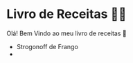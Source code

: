 # Livro de Receitas :man_cook:

Olá! Bem Vindo ao meu livro de receitas :wave:

- Strogonoff de Frango
- 